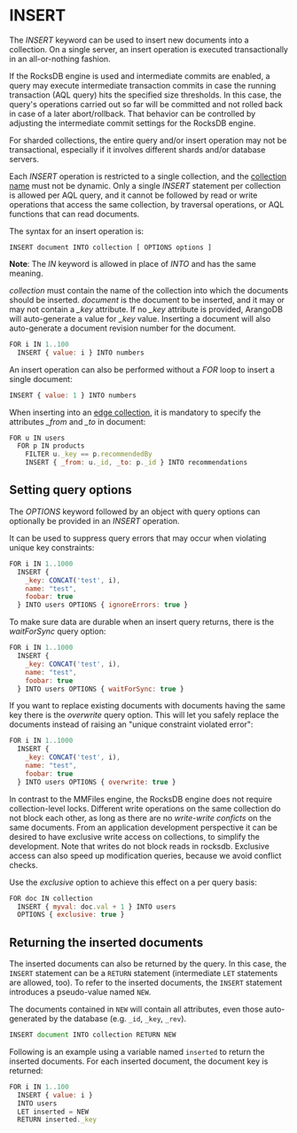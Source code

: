 INSERT
======

The *INSERT* keyword can be used to insert new documents into a collection. On a 
single server, an insert operation is executed transactionally in an all-or-nothing 
fashion. 

If the RocksDB engine is used and intermediate commits are enabled, a query may 
execute intermediate transaction commits in case the running transaction (AQL
query) hits the specified size thresholds. In this case, the query's operations 
carried out so far will be committed and not rolled back in case of a later abort/rollback. 
That behavior can be controlled by adjusting the intermediate commit settings for 
the RocksDB engine. 

For sharded collections, the entire query and/or insert operation may not be transactional,
especially if it involves different shards and/or database servers.

Each *INSERT* operation is restricted to a single collection, and the 
[collection name](../../Manual/Appendix/Glossary.html#collection-name) must not be dynamic.
Only a single *INSERT* statement per collection is allowed per AQL query, and 
it cannot be followed by read or write operations that access the same collection, by
traversal operations, or AQL functions that can read documents.

The syntax for an insert operation is:

```
INSERT document INTO collection [ OPTIONS options ]
```

**Note**: The *IN* keyword is allowed in place of *INTO* and has the same meaning.

*collection* must contain the name of the collection into which the documents should
be inserted. *document* is the document to be inserted, and it may or may not contain
a *_key* attribute. If no *_key* attribute is provided, ArangoDB will auto-generate
a value for *_key* value. Inserting a document will also auto-generate a document
revision number for the document.

```js
FOR i IN 1..100
  INSERT { value: i } INTO numbers
```

An insert operation can also be performed without a *FOR* loop to insert a
single document:

```js
INSERT { value: 1 } INTO numbers
```

When inserting into an [edge collection](../../Manual/Appendix/Glossary.html#edge-collection),
it is mandatory to specify the attributes *_from* and *_to* in document:

```js
FOR u IN users
  FOR p IN products
    FILTER u._key == p.recommendedBy
    INSERT { _from: u._id, _to: p._id } INTO recommendations
```

Setting query options
---------------------

The *OPTIONS* keyword followed by an object with query options can optionally
be provided in an *INSERT* operation.

It can be used to suppress query errors that may occur when violating unique
key constraints:

```js
FOR i IN 1..1000
  INSERT {
    _key: CONCAT('test', i),
    name: "test",
    foobar: true
  } INTO users OPTIONS { ignoreErrors: true }
```

To make sure data are durable when an insert query returns, there is the *waitForSync* 
query option:

```js
FOR i IN 1..1000
  INSERT {
    _key: CONCAT('test', i),
    name: "test",
    foobar: true
  } INTO users OPTIONS { waitForSync: true }
```

If you want to replace existing documents with documents having the same key
there is the *overwrite* query option. This will let you safely replace the
documents instead of raising an "unique constraint violated error":

```js
FOR i IN 1..1000
  INSERT {
    _key: CONCAT('test', i),
    name: "test",
    foobar: true
  } INTO users OPTIONS { overwrite: true }
```


In contrast to the MMFiles engine, the RocksDB engine does not require collection-level
locks. Different write operations on the same collection do not block each other, as
long as there are no _write-write conficts_ on the same documents. From an application
development perspective it can be desired to have exclusive write access on collections,
to simplify the development. Note that writes do not block reads in rocksdb.
Exclusive access can also speed up modification queries, because we avoid conflict checks.<br/>

Use the *exclusive* option to achieve this effect on a per query basis:

```js
FOR doc IN collection
  INSERT { myval: doc.val + 1 } INTO users 
  OPTIONS { exclusive: true }
```

Returning the inserted documents
--------------------------------

The inserted documents can also be returned by the query. In this case, the `INSERT` 
statement can be a `RETURN` statement (intermediate `LET` statements are allowed, too).
To refer to the inserted documents, the `INSERT` statement introduces a pseudo-value
named `NEW`. 

The documents contained in `NEW` will contain all attributes, even those auto-generated by
the database (e.g. `_id`, `_key`, `_rev`).


```js
INSERT document INTO collection RETURN NEW
```

Following is an example using a variable named `inserted` to return the inserted
documents. For each inserted document, the document key is returned:

```js
FOR i IN 1..100
  INSERT { value: i }
  INTO users
  LET inserted = NEW
  RETURN inserted._key
```
